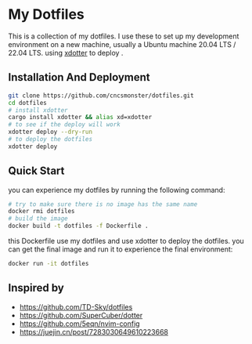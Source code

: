 # My Dotfiles 

This is a collection of my dotfiles. 
I use these to set up my development environment on a new machine, usually a Ubuntu machine 20.04 LTS / 22.04 LTS.
using [xdotter](https://github.com/cncsmonster/xdotter) to deploy .

## Installation And Deployment

```bash
git clone https://github.com/cncsmonster/dotfiles.git
cd dotfiles
# install xdotter
cargo install xdotter && alias xd=xdotter
# to see if the deploy will work
xdotter deploy --dry-run
# to deploy the dotfiles
xdotter deploy
```

## Quick Start

you can experience my dotfiles by running the following command:

```bash
# try to make sure there is no image has the same name
docker rmi dotfiles
# build the image
docker build -t dotfiles -f Dockerfile .
```
this Dockerfile use my dotfiles and use xdotter to deploy the dotfiles.
you can get the final image and run it to experience the final environment:

```zsh
docker run -it dotfiles
```

## Inspired by 

- https://github.com/TD-Sky/dotfiles
- https://github.com/SuperCuber/dotter
- https://github.com/5eqn/nvim-config
- https://juejin.cn/post/7283030649610223668